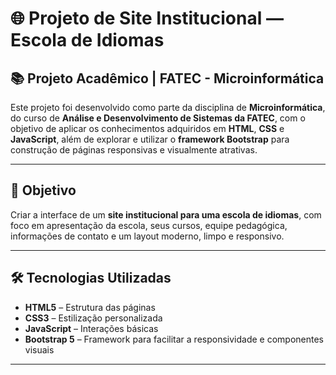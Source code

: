 # 🌐 Projeto de Site Institucional — Escola de Idiomas

## 📚 Projeto Acadêmico | FATEC - Microinformática

Este projeto foi desenvolvido como parte da disciplina de **Microinformática**, do curso de **Análise e Desenvolvimento de Sistemas da FATEC**, com o objetivo de aplicar os conhecimentos adquiridos em **HTML**, **CSS** e **JavaScript**, além de explorar e utilizar o **framework Bootstrap** para construção de páginas responsivas e visualmente atrativas.

---

## 🎯 Objetivo

Criar a interface de um **site institucional para uma escola de idiomas**, com foco em apresentação da escola, seus cursos, equipe pedagógica, informações de contato e um layout moderno, limpo e responsivo.

---

## 🛠️ Tecnologias Utilizadas

- **HTML5** – Estrutura das páginas
- **CSS3** – Estilização personalizada
- **JavaScript** – Interações básicas
- **Bootstrap 5** – Framework para facilitar a responsividade e componentes visuais

---
